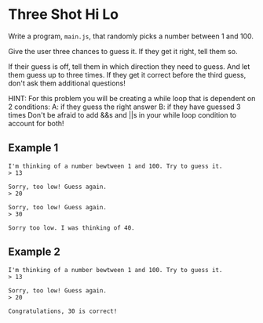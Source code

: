 # Three Shot Hi Lo

Write a program, `main.js`, that randomly picks a number between 1 and 100. 

Give the user three chances to guess it. If they get it right, tell them so. 

If their guess is off, tell them in which direction they need to guess. And let them guess up to three times. If they get it correct before the third guess, don't ask them additional questions!

HINT: For this problem you will be creating a while loop that is dependent on 2 conditions:
A: if they guess the right answer
B: if they have guessed 3 times
Don't be afraid to add &&s and ||s in your while loop condition to account for both!

## Example  1

```
I'm thinking of a number bewtween 1 and 100. Try to guess it.
> 13

Sorry, too low! Guess again.
> 20

Sorry, too low! Guess again.
> 30

Sorry too low. I was thinking of 40.
```

## Example  2

```
I'm thinking of a number bewtween 1 and 100. Try to guess it.
> 13

Sorry, too low! Guess again.
> 20

Congratulations, 30 is correct!
```
